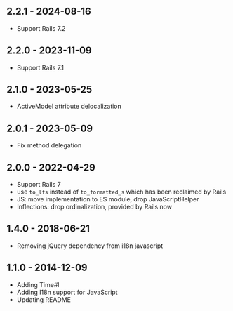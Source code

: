 ## 2.2.1 - 2024-08-16

- Support Rails 7.2

## 2.2.0 - 2023-11-09

- Support Rails 7.1

## 2.1.0 - 2023-05-25

- ActiveModel attribute delocalization

## 2.0.1 - 2023-05-09

- Fix method delegation

## 2.0.0 - 2022-04-29

- Support Rails 7
- use `to_lfs` instead of `to_formatted_s` which has been reclaimed by Rails
- JS: move implementation to ES module, drop JavaScriptHelper
- Inflections: drop ordinalization, provided by Rails now

## 1.4.0 - 2018-06-21

- Removing jQuery dependency from i18n javascript

## 1.1.0 - 2014-12-09

- Adding Time#l
- Adding I18n support for JavaScript
- Updating README
